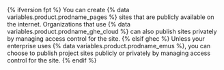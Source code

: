 {% ifversion fpt %}
You can create {% data variables.product.prodname_pages %} sites that are publicly available on the internet. Organizations that use {% data variables.product.prodname_ghe_cloud %} can also publish sites privately by managing access control for the site.
{% elsif ghec %}
Unless your enterprise uses {% data variables.product.prodname_emus %}, you can choose to publish project sites publicly or privately by managing access control for the site. 
{% endif %}